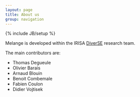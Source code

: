```yaml
---
layout: page
title: About us
group: navigation
---
```

{% include JB/setup %}

Melange is developed within the IRISA [DiverSE](http://diverse.irisa.fr) research team.

The main contributors are:

- Thomas Degueule
- Olivier Barais
- Arnaud Blouin
- Benoit Combemale
- Fabien Coulon
- Didier Vojtisek
